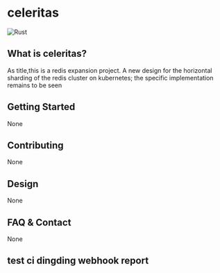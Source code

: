 # celeritas
![Rust](https://github.com/yametech/celeritas/workflows/Rust/badge.svg)

## What is celeritas?
As title,this is a redis expansion project. A new design for the horizontal sharding of the redis cluster on kubernetes; the specific implementation remains to be seen

## Getting Started
None

## Contributing
None

## Design
None

## FAQ & Contact
None

## test ci dingding webhook report
